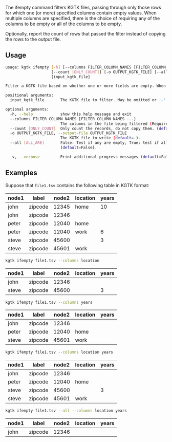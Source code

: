 The ifempty command filters KGTK files, passing through only those rows for
which one (or more) specified columns contain empty values.  When multiple
columns are specified, there is the choice of requiring any of the columns to
be empty or all of the columns to be empty.

Optionally, report the count of rows that passed the filter instead of
copying the rows to the output file.

## Usage

```bash
usage: kgtk ifempty [-h] [--columns FILTER_COLUMN_NAMES [FILTER_COLUMN_NAMES ...]]
                    [--count [ONLY_COUNT]] [-o OUTPUT_KGTK_FILE] [--all [ALL_ARE]] [-v]
                    [input_kgtk_file]

Filter a KGTK file based on whether one or more fields are empty. When multiple fields are specified, either any field or all fields must be empty.

positional arguments:
  input_kgtk_file       The KGTK file to filter. May be omitted or '-' for stdin.

optional arguments:
  -h, --help            show this help message and exit
  --columns FILTER_COLUMN_NAMES [FILTER_COLUMN_NAMES ...]
                        The columns in the file being filtered (Required).
  --count [ONLY_COUNT]  Only count the records, do not copy them. (default=False).
  -o OUTPUT_KGTK_FILE, --output-file OUTPUT_KGTK_FILE
                        The KGTK file to write (default=-).
  --all [ALL_ARE]       False: Test if any are empty, True: test if all are empty
                        (default=False).

  -v, --verbose         Print additional progress messages (default=False).
```

## Examples

Suppose that `file1.tsv` contains the following table in KGTK format:

| node1 | label   | node2 | location | years |
| ----- | ------- | ----- | -------- | ----- |
| john  | zipcode | 12345 | home     | 10    |
| john  | zipcode | 12346 |          |       |
| peter | zipcode | 12040 | home     |       |
| peter | zipcode | 12040 | work     | 6     |
| steve | zipcode | 45600 |          | 3     |
| steve | zipcode | 45601 | work     |       |

```bash
kgtk ifempty file1.tsv --columns location
```
| node1 | label   | node2 | location | years |
| ----- | ------- | ----- | -------- | ----- |
| john  | zipcode | 12346 |          |       |
| steve | zipcode | 45600 |          | 3     |


```bash
kgtk ifempty file1.tsv --columns years
```

| node1 | label   | node2 | location | years |
| ----- | ------- | ----- | -------- | ----- |
| john  | zipcode | 12346 |          |       |
| peter | zipcode | 12040 | home     |       |
| steve | zipcode | 45601 | work     |       |

```bash
kgtk ifempty file1.tsv --columns location years
```
| node1 | label   | node2 | location | years |
| ----- | ------- | ----- | -------- | ----- |
| john  | zipcode | 12346 |          |       |
| peter | zipcode | 12040 | home     |       |
| steve | zipcode | 45600 |          | 3     |
| steve | zipcode | 45601 | work     |       |

```bash
kgtk ifempty file1.tsv --all --columns location years
```
| node1 | label   | node2 | location | years |
| ----- | ------- | ----- | -------- | ----- |
| john  | zipcode | 12346 |          |       |

